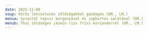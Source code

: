 ```yaml
---
date: 2021-11-08
soup: Vörös lencseleves zöldségekkel gazdagon (GM., LM.)
menua: Gyrostál tepsis burgonyával és joghurtos salátával (GM.)
menub: Thai zöldséges jázmin rizs friss korianderrel (GM., LM.)
---
```

